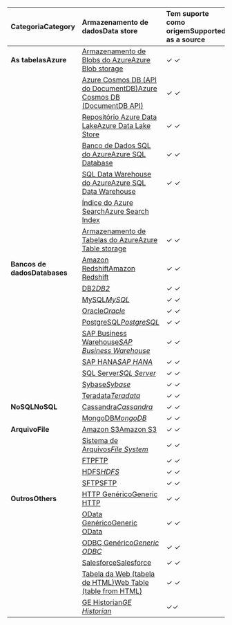 | <span data-ttu-id="1bb63-101">Categoria</span><span class="sxs-lookup"><span data-stu-id="1bb63-101">Category</span></span> | <span data-ttu-id="1bb63-102">Armazenamento de dados</span><span class="sxs-lookup"><span data-stu-id="1bb63-102">Data store</span></span> | <span data-ttu-id="1bb63-103">Tem suporte como origem</span><span class="sxs-lookup"><span data-stu-id="1bb63-103">Supported as a source</span></span> | <span data-ttu-id="1bb63-104">Tem suporte como coletor</span><span class="sxs-lookup"><span data-stu-id="1bb63-104">Supported as a sink</span></span> |
|:--- |:--- |:--- |:--- |
| <span data-ttu-id="1bb63-105">**As tabelas**</span><span class="sxs-lookup"><span data-stu-id="1bb63-105">**Azure**</span></span> |[<span data-ttu-id="1bb63-106">Armazenamento de Blobs do Azure</span><span class="sxs-lookup"><span data-stu-id="1bb63-106">Azure Blob storage</span></span>](../articles/data-factory/data-factory-azure-blob-connector.md) |<span data-ttu-id="1bb63-107">✓ </span><span class="sxs-lookup"><span data-stu-id="1bb63-107">✓</span></span> |<span data-ttu-id="1bb63-108">✓ </span><span class="sxs-lookup"><span data-stu-id="1bb63-108">✓</span></span> |
| &nbsp; |[<span data-ttu-id="1bb63-109">Azure Cosmos DB (API do DocumentDB)</span><span class="sxs-lookup"><span data-stu-id="1bb63-109">Azure Cosmos DB (DocumentDB API)</span></span>](../articles/data-factory/data-factory-azure-documentdb-connector.md) |<span data-ttu-id="1bb63-110">✓ </span><span class="sxs-lookup"><span data-stu-id="1bb63-110">✓</span></span> |<span data-ttu-id="1bb63-111">✓ </span><span class="sxs-lookup"><span data-stu-id="1bb63-111">✓</span></span> |
| &nbsp; |[<span data-ttu-id="1bb63-112">Repositório Azure Data Lake</span><span class="sxs-lookup"><span data-stu-id="1bb63-112">Azure Data Lake Store</span></span>](../articles/data-factory/data-factory-azure-datalake-connector.md) |<span data-ttu-id="1bb63-113">✓ </span><span class="sxs-lookup"><span data-stu-id="1bb63-113">✓</span></span> |<span data-ttu-id="1bb63-114">✓ </span><span class="sxs-lookup"><span data-stu-id="1bb63-114">✓</span></span> |
| &nbsp; |[<span data-ttu-id="1bb63-115">Banco de Dados SQL do Azure</span><span class="sxs-lookup"><span data-stu-id="1bb63-115">Azure SQL Database</span></span>](../articles/data-factory/data-factory-azure-sql-connector.md) |<span data-ttu-id="1bb63-116">✓ </span><span class="sxs-lookup"><span data-stu-id="1bb63-116">✓</span></span> |<span data-ttu-id="1bb63-117">✓ </span><span class="sxs-lookup"><span data-stu-id="1bb63-117">✓</span></span> |
| &nbsp; |[<span data-ttu-id="1bb63-118">SQL Data Warehouse do Azure</span><span class="sxs-lookup"><span data-stu-id="1bb63-118">Azure SQL Data Warehouse</span></span>](../articles/data-factory/data-factory-azure-sql-data-warehouse-connector.md) |<span data-ttu-id="1bb63-119">✓ </span><span class="sxs-lookup"><span data-stu-id="1bb63-119">✓</span></span> |<span data-ttu-id="1bb63-120">✓ </span><span class="sxs-lookup"><span data-stu-id="1bb63-120">✓</span></span> |
| &nbsp; |[<span data-ttu-id="1bb63-121">Índice do Azure Search</span><span class="sxs-lookup"><span data-stu-id="1bb63-121">Azure Search Index</span></span>](../articles/data-factory/data-factory-azure-search-connector.md) | |<span data-ttu-id="1bb63-122">✓ </span><span class="sxs-lookup"><span data-stu-id="1bb63-122">✓</span></span> |
| &nbsp; |[<span data-ttu-id="1bb63-123">Armazenamento de Tabelas do Azure</span><span class="sxs-lookup"><span data-stu-id="1bb63-123">Azure Table storage</span></span>](../articles/data-factory/data-factory-azure-table-connector.md) |<span data-ttu-id="1bb63-124">✓ </span><span class="sxs-lookup"><span data-stu-id="1bb63-124">✓</span></span> |<span data-ttu-id="1bb63-125">✓ </span><span class="sxs-lookup"><span data-stu-id="1bb63-125">✓</span></span> |
| <span data-ttu-id="1bb63-126">**Bancos de dados**</span><span class="sxs-lookup"><span data-stu-id="1bb63-126">**Databases**</span></span> |[<span data-ttu-id="1bb63-127">Amazon Redshift</span><span class="sxs-lookup"><span data-stu-id="1bb63-127">Amazon Redshift</span></span>](../articles/data-factory/data-factory-amazon-redshift-connector.md) |<span data-ttu-id="1bb63-128">✓ </span><span class="sxs-lookup"><span data-stu-id="1bb63-128">✓</span></span> | |
| &nbsp; |<span data-ttu-id="1bb63-129">[DB2](../articles/data-factory/data-factory-onprem-db2-connector.md)*</span><span class="sxs-lookup"><span data-stu-id="1bb63-129">[DB2](../articles/data-factory/data-factory-onprem-db2-connector.md)*</span></span> |<span data-ttu-id="1bb63-130">✓ </span><span class="sxs-lookup"><span data-stu-id="1bb63-130">✓</span></span> | |
| &nbsp; |<span data-ttu-id="1bb63-131">[MySQL](../articles/data-factory/data-factory-onprem-mysql-connector.md)*</span><span class="sxs-lookup"><span data-stu-id="1bb63-131">[MySQL](../articles/data-factory/data-factory-onprem-mysql-connector.md)*</span></span> |<span data-ttu-id="1bb63-132">✓ </span><span class="sxs-lookup"><span data-stu-id="1bb63-132">✓</span></span> | |
| &nbsp; |<span data-ttu-id="1bb63-133">[Oracle](../articles/data-factory/data-factory-onprem-oracle-connector.md)*</span><span class="sxs-lookup"><span data-stu-id="1bb63-133">[Oracle](../articles/data-factory/data-factory-onprem-oracle-connector.md)*</span></span> |<span data-ttu-id="1bb63-134">✓ </span><span class="sxs-lookup"><span data-stu-id="1bb63-134">✓</span></span> |<span data-ttu-id="1bb63-135">✓ </span><span class="sxs-lookup"><span data-stu-id="1bb63-135">✓</span></span> |
| &nbsp; |<span data-ttu-id="1bb63-136">[PostgreSQL](../articles/data-factory/data-factory-onprem-postgresql-connector.md)*</span><span class="sxs-lookup"><span data-stu-id="1bb63-136">[PostgreSQL](../articles/data-factory/data-factory-onprem-postgresql-connector.md)*</span></span> |<span data-ttu-id="1bb63-137">✓ </span><span class="sxs-lookup"><span data-stu-id="1bb63-137">✓</span></span> | |
| &nbsp; |<span data-ttu-id="1bb63-138">[SAP Business Warehouse](../articles/data-factory/data-factory-sap-business-warehouse-connector.md)*</span><span class="sxs-lookup"><span data-stu-id="1bb63-138">[SAP Business Warehouse](../articles/data-factory/data-factory-sap-business-warehouse-connector.md)*</span></span> |<span data-ttu-id="1bb63-139">✓ </span><span class="sxs-lookup"><span data-stu-id="1bb63-139">✓</span></span> | |
| &nbsp; |<span data-ttu-id="1bb63-140">[SAP HANA](../articles/data-factory/data-factory-sap-hana-connector.md)*</span><span class="sxs-lookup"><span data-stu-id="1bb63-140">[SAP HANA](../articles/data-factory/data-factory-sap-hana-connector.md)*</span></span> |<span data-ttu-id="1bb63-141">✓ </span><span class="sxs-lookup"><span data-stu-id="1bb63-141">✓</span></span> | |
| &nbsp; |<span data-ttu-id="1bb63-142">[SQL Server](../articles/data-factory/data-factory-sqlserver-connector.md)*</span><span class="sxs-lookup"><span data-stu-id="1bb63-142">[SQL Server](../articles/data-factory/data-factory-sqlserver-connector.md)*</span></span> |<span data-ttu-id="1bb63-143">✓ </span><span class="sxs-lookup"><span data-stu-id="1bb63-143">✓</span></span> |<span data-ttu-id="1bb63-144">✓ </span><span class="sxs-lookup"><span data-stu-id="1bb63-144">✓</span></span> |
| &nbsp; |<span data-ttu-id="1bb63-145">[Sybase](../articles/data-factory/data-factory-onprem-sybase-connector.md)*</span><span class="sxs-lookup"><span data-stu-id="1bb63-145">[Sybase](../articles/data-factory/data-factory-onprem-sybase-connector.md)*</span></span> |<span data-ttu-id="1bb63-146">✓ </span><span class="sxs-lookup"><span data-stu-id="1bb63-146">✓</span></span> | |
| &nbsp; |<span data-ttu-id="1bb63-147">[Teradata](../articles/data-factory/data-factory-onprem-teradata-connector.md)*</span><span class="sxs-lookup"><span data-stu-id="1bb63-147">[Teradata](../articles/data-factory/data-factory-onprem-teradata-connector.md)*</span></span> |<span data-ttu-id="1bb63-148">✓ </span><span class="sxs-lookup"><span data-stu-id="1bb63-148">✓</span></span> | |
| <span data-ttu-id="1bb63-149">**NoSQL**</span><span class="sxs-lookup"><span data-stu-id="1bb63-149">**NoSQL**</span></span> |<span data-ttu-id="1bb63-150">[Cassandra](../articles/data-factory/data-factory-onprem-cassandra-connector.md)*</span><span class="sxs-lookup"><span data-stu-id="1bb63-150">[Cassandra](../articles/data-factory/data-factory-onprem-cassandra-connector.md)*</span></span> |<span data-ttu-id="1bb63-151">✓ </span><span class="sxs-lookup"><span data-stu-id="1bb63-151">✓</span></span> | |
| &nbsp; |<span data-ttu-id="1bb63-152">[MongoDB](../articles/data-factory/data-factory-on-premises-mongodb-connector.md)*</span><span class="sxs-lookup"><span data-stu-id="1bb63-152">[MongoDB](../articles/data-factory/data-factory-on-premises-mongodb-connector.md)*</span></span> |<span data-ttu-id="1bb63-153">✓ </span><span class="sxs-lookup"><span data-stu-id="1bb63-153">✓</span></span> | |
| <span data-ttu-id="1bb63-154">**Arquivo**</span><span class="sxs-lookup"><span data-stu-id="1bb63-154">**File**</span></span> |[<span data-ttu-id="1bb63-155">Amazon S3</span><span class="sxs-lookup"><span data-stu-id="1bb63-155">Amazon S3</span></span>](../articles/data-factory/data-factory-amazon-simple-storage-service-connector.md) |<span data-ttu-id="1bb63-156">✓ </span><span class="sxs-lookup"><span data-stu-id="1bb63-156">✓</span></span> | |
| &nbsp; |<span data-ttu-id="1bb63-157">[Sistema de Arquivos](../articles/data-factory/data-factory-onprem-file-system-connector.md)*</span><span class="sxs-lookup"><span data-stu-id="1bb63-157">[File System](../articles/data-factory/data-factory-onprem-file-system-connector.md)*</span></span> |<span data-ttu-id="1bb63-158">✓ </span><span class="sxs-lookup"><span data-stu-id="1bb63-158">✓</span></span> |<span data-ttu-id="1bb63-159">✓ </span><span class="sxs-lookup"><span data-stu-id="1bb63-159">✓</span></span> |
| &nbsp; |[<span data-ttu-id="1bb63-160">FTP</span><span class="sxs-lookup"><span data-stu-id="1bb63-160">FTP</span></span>](../articles/data-factory/data-factory-ftp-connector.md) |<span data-ttu-id="1bb63-161">✓ </span><span class="sxs-lookup"><span data-stu-id="1bb63-161">✓</span></span> | |
| &nbsp; |<span data-ttu-id="1bb63-162">[HDFS](../articles/data-factory/data-factory-hdfs-connector.md)*</span><span class="sxs-lookup"><span data-stu-id="1bb63-162">[HDFS](../articles/data-factory/data-factory-hdfs-connector.md)*</span></span> |<span data-ttu-id="1bb63-163">✓ </span><span class="sxs-lookup"><span data-stu-id="1bb63-163">✓</span></span> | |
| &nbsp; |[<span data-ttu-id="1bb63-164">SFTP</span><span class="sxs-lookup"><span data-stu-id="1bb63-164">SFTP</span></span>](../articles/data-factory/data-factory-sftp-connector.md) |<span data-ttu-id="1bb63-165">✓ </span><span class="sxs-lookup"><span data-stu-id="1bb63-165">✓</span></span> | |
| <span data-ttu-id="1bb63-166">**Outros**</span><span class="sxs-lookup"><span data-stu-id="1bb63-166">**Others**</span></span> |[<span data-ttu-id="1bb63-167"> HTTP Genérico</span><span class="sxs-lookup"><span data-stu-id="1bb63-167">Generic HTTP</span></span>](../articles/data-factory/data-factory-http-connector.md) |<span data-ttu-id="1bb63-168">✓ </span><span class="sxs-lookup"><span data-stu-id="1bb63-168">✓</span></span> | |
| &nbsp; |[<span data-ttu-id="1bb63-169">OData Genérico</span><span class="sxs-lookup"><span data-stu-id="1bb63-169">Generic OData</span></span>](../articles/data-factory/data-factory-odata-connector.md) |<span data-ttu-id="1bb63-170">✓ </span><span class="sxs-lookup"><span data-stu-id="1bb63-170">✓</span></span> | |
| &nbsp; |<span data-ttu-id="1bb63-171">[ODBC Genérico](../articles/data-factory/data-factory-odbc-connector.md)*</span><span class="sxs-lookup"><span data-stu-id="1bb63-171">[Generic ODBC](../articles/data-factory/data-factory-odbc-connector.md)*</span></span> |<span data-ttu-id="1bb63-172">✓ </span><span class="sxs-lookup"><span data-stu-id="1bb63-172">✓</span></span> | |
| &nbsp; |[<span data-ttu-id="1bb63-173">Salesforce</span><span class="sxs-lookup"><span data-stu-id="1bb63-173">Salesforce</span></span>](../articles/data-factory/data-factory-salesforce-connector.md) |<span data-ttu-id="1bb63-174">✓ </span><span class="sxs-lookup"><span data-stu-id="1bb63-174">✓</span></span> | |
| &nbsp; |[<span data-ttu-id="1bb63-175">Tabela da Web (tabela de HTML)</span><span class="sxs-lookup"><span data-stu-id="1bb63-175">Web Table (table from HTML)</span></span>](../articles/data-factory/data-factory-web-table-connector.md) |<span data-ttu-id="1bb63-176">✓ </span><span class="sxs-lookup"><span data-stu-id="1bb63-176">✓</span></span> | |
| &nbsp; |<span data-ttu-id="1bb63-177">[GE Historian](../articles/data-factory/data-factory-odbc-connector.md#ge-historian-store)*</span><span class="sxs-lookup"><span data-stu-id="1bb63-177">[GE Historian](../articles/data-factory/data-factory-odbc-connector.md#ge-historian-store)*</span></span> |<span data-ttu-id="1bb63-178">✓</span><span class="sxs-lookup"><span data-stu-id="1bb63-178">✓</span></span> | | |


